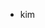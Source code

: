 - kim
<!---
FInE0Usr/FInE0Usr is a ✨ special ✨ repository because its `README.md` (this file) appears on your GitHub profile.
You can click the Preview link to take a look at your changes.
--->
